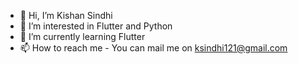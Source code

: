 - 👋 Hi, I’m Kishan Sindhi
- 👀 I’m interested in Flutter and Python
- 🌱 I’m currently learning Flutter
- 📫 How to reach me - You can mail me on ksindhi121@gmail.com

<!---
kishanSindhi/kishanSindhi is a ✨ special ✨ repository because its `README.md` (this file) appears on your GitHub profile.
You can click the Preview link to take a look at your changes.
--->
